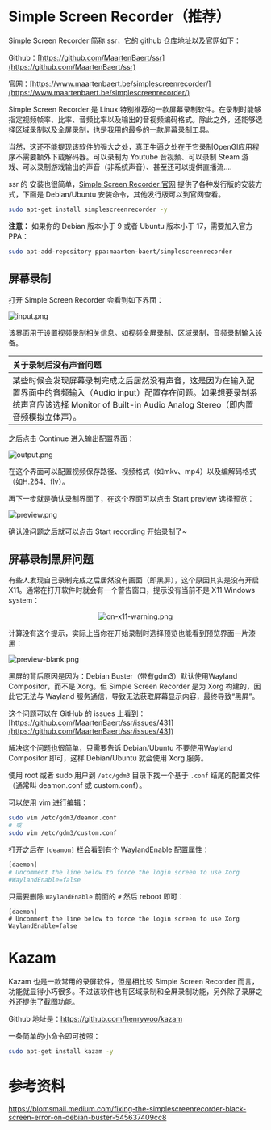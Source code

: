 # Simple Screen Recorder（推荐）

Simple Screen Recorder 简称 ssr，它的 github 仓库地址以及官网如下：

Github：[https://github.com/MaartenBaert/ssr](https://github.com/MaartenBaert/ssr)

官网：[https://www.maartenbaert.be/simplescreenrecorder/](https://www.maartenbaert.be/simplescreenrecorder/)

Simple Screen Recorder 是 Linux 特别推荐的一款屏幕录制软件。在录制时能够指定视频帧率、比率、音频比率以及输出的音视频编码格式。除此之外，还能够选择区域录制以及全屏录制，也是我用的最多的一款屏幕录制工具。

当然，这还不能提现该软件的强大之处，真正牛逼之处在于它录制OpenGl应用程序不需要额外下载解码器。可以录制为 Youtube 音视频、可以录制 Steam 游戏、可以录制游戏输出的声音（非系统声音）、甚至还可以提供直播流....

ssr 的 安装也很简单，[Simple Screen Recorder 官网](https://www.maartenbaert.be/simplescreenrecorder/) 提供了各种发行版的安装方式，下面是 Debian/Ubuntu 安装命令，其他发行版可以到官网查看。

```bash
sudo apt-get install simplescreenrecorder -y
```

**注意：** 如果你的 Debian 版本小于 9 或者 Ubuntu 版本小于 17，需要加入官方 PPA：

```bash
sudo apt-add-repository ppa:maarten-baert/simplescreenrecorder
```

## 屏幕录制

打开 Simple Screen Recorder 会看到如下界面：

![input.png](http://linux-media.knowledge.ituknown.cn/Software/ScreenRecording/simplescreenrecorder/input.png)

该界面用于设置视频录制相关信息。如视频全屏录制、区域录制，音频录制输入设备。

|**关于录制后没有声音问题**|
|:-------|
|某些时候会发现屏幕录制完成之后居然没有声音，这是因为在输入配置界面中的音频输入（Audio input）配置存在问题。如果想要录制系统声音应该选择 Monitor of Built-in Audio Analog Stereo（即内置音频模拟立体声）。|

之后点击 Continue 进入输出配置界面：

![output.png](http://linux-media.knowledge.ituknown.cn/Software/ScreenRecording/simplescreenrecorder/output.png)

在这个界面可以配置视频保存路径、视频格式（如mkv、mp4）以及编解码格式（如H.264、flv）。

再下一步就是确认录制界面了，在这个界面可以点击 Start preview 选择预览：

![preview.png](http://linux-media.knowledge.ituknown.cn/Software/ScreenRecording/simplescreenrecorder/preview.png)

确认没问题之后就可以点击 Start recording 开始录制了~

## 屏幕录制黑屏问题

有些人发现自己录制完成之后居然没有画面（即黑屏），这个原因其实是没有开启 X11。通常在打开软件时就会有一个警告窗口，提示没有当前不是 X11 Windows system：

<center>
<img alt="on-x11-warning.png" src="http://linux-media.knowledge.ituknown.cn/Software/ScreenRecording/simplescreenrecorder/non-x11-warning.png"/>
</center>

计算没有这个提示，实际上当你在开始录制时选择预览也能看到预览界面一片漆黑：

![preview-blank.png](http://linux-media.knowledge.ituknown.cn/Software/ScreenRecording/simplescreenrecorder/preview-blank.png)

黑屏的背后原因是因为：Debian Buster（带有gdm3）默认使用Wayland Compositor，而不是 Xorg。但 Simple Screen Recorder 是为 Xorg 构建的，因此它无法与 Wayland 服务通信，导致无法获取屏幕显示内容，最终导致“黑屏”。

这个问题可以在 GitHub 的 issues 上看到：[https://github.com/MaartenBaert/ssr/issues/431](https://github.com/MaartenBaert/ssr/issues/431)

解决这个问题也很简单，只需要告诉 Debian/Ubuntu 不要使用Wayland Compositor 即可，这样 Debian/Ubuntu 就会使用 Xorg 服务。

使用 root 或者 sudo 用户到 `/etc/gdm3` 目录下找一个基于 `.conf` 结尾的配置文件（通常叫 deamon.conf 或 custom.conf）。

可以使用 vim 进行编辑：

```bash
sudo vim /etc/gdm3/deamon.conf
# 或
sudo vim /etc/gdm3/custom.conf
```

打开之后在 `[deamon]` 栏会看到有个 WaylandEnable 配置属性：

```bash
[daemon]
# Uncomment the line below to force the login screen to use Xorg
#WaylandEnable=false
```

只需要删除 `WaylandEnable` 前面的 `#` 然后 reboot 即可：

```
[daemon]
# Uncomment the line below to force the login screen to use Xorg
WaylandEnable=false
```

# Kazam

Kazam 也是一款常用的录屏软件，但是相比较 Simple Screen Recorder 而言，功能就显得小巧很多。不过该软件也有区域录制和全屏录制功能，另外除了录屏之外还提供了截图功能。

Github 地址是：https://github.com/henrywoo/kazam

一条简单的小命令即可按照：

```bash
sudo apt-get install kazam -y
```

# 参考资料

https://blomsmail.medium.com/fixing-the-simplescreenrecorder-black-screen-error-on-debian-buster-545637409cc8